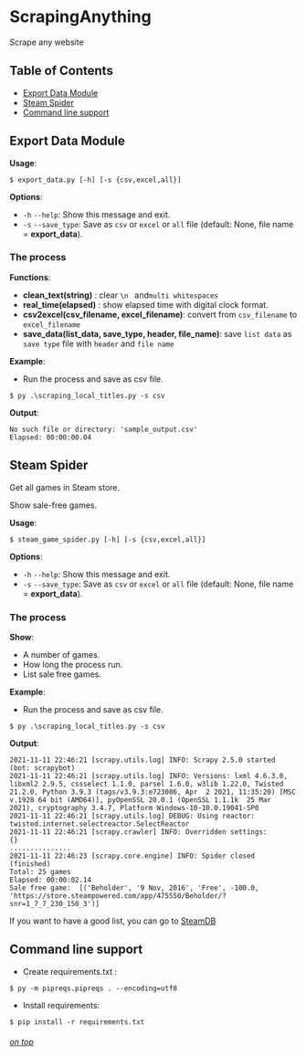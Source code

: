# ScrapingAnything
Scrape any website


## Table of Contents


- [Export Data Module](#export-data-module)
- [Steam Spider](#steam-spider)
- [Command line support](#command-line-support)


## Export Data Module

**Usage**:


```console
$ export_data.py [-h] [-s {csv,excel,all}]
```


**Options**:

- `-h` `--help`: Show this message and exit.
- `-s` `--save_type`: Save as ``csv`` or ``excel`` or ``all`` file (default: None, file name = **export_data**).

### The process

**Functions**:
- **clean_text(string)** : clear `\n ` and`multi whitespaces`
- **real_time(elapsed)** : show elapsed time with digital clock format. 
- **csv2excel(csv_filename, excel_filename)**: convert from `csv_filename` to `excel_filename`
- **save_data(list_data, save_type, header, file_name)**: save `list data` as `save type` file with `header` and `file name`


**Example**: 

* Run the process and save as csv file.
```console
$ py .\scraping_local_titles.py -s csv
```


**Output**:
```
No such file or directory: 'sample_output.csv'
Elapsed: 00:00:00.04
```

## Steam Spider
Get all games in Steam store.

Show sale-free games.

**Usage**:


```console
$ steam_game_spider.py [-h] [-s {csv,excel,all}]
```


**Options**:

- `-h` `--help`: Show this message and exit.
- `-s` `--save_type`: Save as ``csv`` or ``excel`` or ``all`` file (default: None, file name = **export_data**).

### The process

**Show**:


- A number of games. 
- How long the process run.
- List sale free games.



**Example**: 

* Run the process and save as csv file.
```console
$ py .\scraping_local_titles.py -s csv
```


**Output**:
```
2021-11-11 22:46:21 [scrapy.utils.log] INFO: Scrapy 2.5.0 started (bot: scrapybot)
2021-11-11 22:46:21 [scrapy.utils.log] INFO: Versions: lxml 4.6.3.0, libxml2 2.9.5, cssselect 1.1.0, parsel 1.6.0, w3lib 1.22.0, Twisted 21.2.0, Python 3.9.3 (tags/v3.9.3:e723086, Apr  2 2021, 11:35:20) [MSC v.1928 64 bit (AMD64)], pyOpenSSL 20.0.1 (OpenSSL 1.1.1k  25 Mar 2021), cryptography 3.4.7, Platform Windows-10-10.0.19041-SP0     
2021-11-11 22:46:21 [scrapy.utils.log] DEBUG: Using reactor: twisted.internet.selectreactor.SelectReactor        
2021-11-11 22:46:21 [scrapy.crawler] INFO: Overridden settings:
{}
...............
2021-11-11 22:46:23 [scrapy.core.engine] INFO: Spider closed (finished)
Total: 25 games
Elapsed: 00:00:02.14
Sale free game:  [('Beholder', '9 Nov, 2016', 'Free', -100.0, 'https://store.steampowered.com/app/475550/Beholder/?snr=1_7_7_230_150_3')]
```
If you want to have a good list, you can go to [SteamDB](https://steamdb.info/sales/)


## Command line support

- Create requirements.txt :

```console
$ py -m pipreqs.pipreqs . --encoding=utf8
``` 
- Install requirements:
```console
$ pip install -r requirements.txt
```

###### [on top](#table-of-contents)